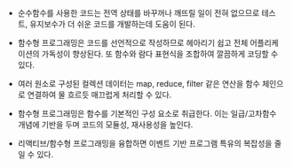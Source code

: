 - 순수함수를 사용한 코드는 전역 상태를 바꾸꺼나 깨뜨릴 일이 전혀 없으므로 테스트, 유지보수가 더 쉬운 코드를 개발하는데 도움이 된다.
- 함수형 프로그래밍은 코드를 선언적으로 작성하므로 헤아리기 쉽고 전체 어플리케이션의 가독성이 향상된다. 또 함수와 람다 표현식을 조합하여 깔끔하게 코딩할 수 있다.
- 여러 원소로 구성된 컬렉션 데이터는 map, reduce, filter 같은 연산을 함수 체인으로 연결하여 물 흐르듯 매끄럽게 처리할 수 있다.

- 함수형 프로그래밍은 함수를 기본적인 구성 요소로 취급한다. 이는 일급/고차함수 개념에 기반을 두며 코드의 모듈성, 재사용성을 높인다.
- 리액티브/함수형 프로그래밍을 융합하면 이벤트 기반 프로그램 특유의 복잡성을 줄일 수 있다.
